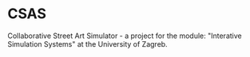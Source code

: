# CSAS
Collaborative Street Art Simulator - a project for the module: "Interative Simulation Systems" at the University of Zagreb.
